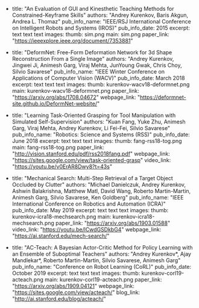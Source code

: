 - title: "An Evaluation of GUI and Kinesthetic Teaching Methods for Constrained-Keyframe Skills"
  authors: "Andrey Kurenkov, Baris Akgun, Andrea L. Thomaz"
  pub_info_name: "IEEE/RSJ International Conference on Intelligent Robots and Systems (IROS)"
  pub_info_date: 2015
  excerpt: text text text
  images:
    thumb: sim.png
    main: sim.png
  paper_link: "https://ieeexplore.ieee.org/document/7353881"
  
- title: "DeformNet: Free-Form Deformation Network for 3d Shape Reconstruction From a Single Image"
  authors: "Andrey Kurenkov, Jingwei Ji, Animesh Garg, Viraj Mehta, JunYoung Gwak, Chris Choy, Silvio Savarese"
  pub_info_name: "IEEE Winter Conference on Applications of Computer Vision (WACV)"
  pub_info_date: March 2018
  excerpt: text text text
  images:
    thumb: kurenkov-wacv18-deformnet.png
    main: kurenkov-wacv18-deformnet.png
  paper_link: "https://arxiv.org/abs/1708.04672"
  webpage_link: "https://deformnet-site.github.io/DeformNet-website/"
  
- title: "Learning Task-Oriented Grasping for Tool Manipulation with Simulated Self-Supervision"
  authors: "Kuan Fang, Yuke Zhu, Animesh Garg, Viraj Mehta, Andrey Kurenkov, Li Fei-Fei, Silvio Savarese"
  pub_info_name: "Robotics: Science and Systems (RSS)"
  pub_info_date: June 2018
  excerpt: text text text
  images:
    thumb: fang-rss18-tog.png
    main: fang-rss18-tog.png
  paper_link: "http://vision.stanford.edu/pdf/rss2018fang.pdf"
  webpage_link: "https://sites.google.com/view/task-oriented-grasp"
  video_link: "https://youtu.be/v0ErAR8Dwy8?t=43s"

- title: "Mechanical Search: Multi-Step Retrieval of a Target Object Occluded by Clutter"
  authors: "Michael Danielczuk, Andrey Kurenkov, Ashwin Balakrishna, Matthew Matl, David Wang, Roberto Martin-Martin, Animesh Garg, Silvio   Savarese, Ken Goldberg"
  pub_info_name: "IEEE International Conference on Robotics and Automation (ICRA)"
  pub_info_date: May 2019
  excerpt: text text text
  images:
    thumb: kurenkov-icra18-mechsearch.png
    main: kurenkov-icra18-mechsearch.png
  paper_link: "https://arxiv.org/abs/1903.01588"
  video_link: "https://youtu.be/lCwdGSDkbG4"
  webpage_link: "https://ai.stanford.edu/mech-search/"

- title: "AC-Teach: A Bayesian Actor-Critic Method for Policy Learning with an Ensemble of Suboptimal Teachers"
  authors: "Andrey Kurenkov*, Ajay Mandlekar*, Roberto Martin-Martin, Silvio Savarese, Animesh Garg"
  pub_info_name: "Conference on Robot Learning (CoRL)"
  pub_info_date: October 2019
  excerpt: text text text
  images:
    thumb: kurenkov-corl19-acteach.png
    main: kurenkov-corl19-acteach.png
  paper_link: "https://arxiv.org/abs/1909.04121"
  webpage_link: "https://sites.google.com/view/acteach/"
  blog_link: "http://ai.stanford.edu/blog/acteach/"


